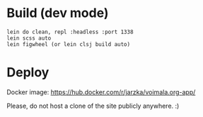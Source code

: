 # Build (dev mode)

```
lein do clean, repl :headless :port 1338
lein scss auto
lein figwheel (or lein clsj build auto)
```

# Deploy

Docker image: https://hub.docker.com/r/jarzka/voimala.org-app/

Please, do not host a clone of the site publicly anywhere. :)